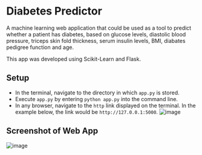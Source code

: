 # Diabetes Predictor
A machine learning web application that could be used as a tool to predict whether a patient has diabetes, based on glucose levels, diastolic blood pressure, triceps skin fold thickness, serum insulin levels, BMI, diabates pedigree function and age.

This app was developed using Scikit-Learn and Flask.

## Setup
- In the terminal, navigate to the directory in which `app.py` is stored.
- Execute `app.py` by entering `python app.py` into the command line.
- In any browser, navigate to the `http` link displayed on the terminal. In the example below, the link would be `http://127.0.0.1:5000`.
  ![image](https://user-images.githubusercontent.com/69637288/162501963-60449660-a2a0-489f-b4cf-e096c4a74448.png)

## Screenshot of Web App
![image](https://user-images.githubusercontent.com/69637288/162502236-c4fa50fb-bc55-4e7c-94d7-4825abf23f10.png)
